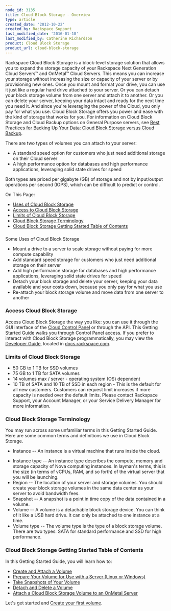 ```yaml
---
node_id: 3135
title: Cloud Block Storage - Overview
type: article
created_date: '2012-10-22'
created_by: Rackspace Support
last_modified_date: '2016-01-18'
last_modified_by: Catherine Richardson
product: Cloud Block Storage
product_url: cloud-block-storage
---
```


Rackspace Cloud Block Storage is a block-level storage solution that
allows you to expand the storage capacity of your Rackspace Next
Generation Cloud Servers<span class="trademark">&trade; and OnMetal<span
class="trademark">&trade; Cloud Servers</span></span>. This means you can
increase your storage without increasing the size or capacity of your
server or by provisioning new ones. Once you mount and format your
drive, you can use it just like a regular hard drive attached to your
server. Or you can detach your block storage volume from one server and
attach it to another. Or you can delete your server, keeping your data
intact and ready for the next time you need it. And since you're
leveraging the power of the Cloud, you only pay for what you use. Cloud
Block Storage offers you power and ease with the kind of storage that
works for you. For information on Cloud Block Storage and Cloud Backup
options on General Purpose servers, see [Best Practices for Backing Up
Your Data: Cloud Block Storage versus Cloud
Backup](/how-to/best-practices-for-backing-up-your-data-cloud-block-storage-versus-cloud-backup).

There are two types of volumes you can attach to your server:

-   A standard speed option for customers who just need additional
    storage on their Cloud server
-   A high performance option for databases and high performance
    applications, leveraging solid state drives for speed

Both types are priced per gigabyte (GB) of storage and not by
input/output operations per second (IOPS), which can be difficult to
predict or control.

On This Page:

-   [Uses of Cloud Block Storage](#uses-of-cbs)
-   [Access to Cloud Block Storage](#access-cbs)
-   [Limits of Cloud Block Storage](#limits-of-cbs)
-   [Cloud Block Storage Terminology](#cbs-terminology)
-   [Cloud Block Storage Getting Started Table of Contents](#cbs-gs-toc)

###
Some Uses of Cloud Block Storage

-   Mount a drive to a server to scale storage without paying for more
    compute capability
-   Add standard speed storage for customers who just need additional
    storage on their server
-   Add high performance storage for databases and high performance
    applications, leveraging solid state drives for speed
-   Detach your block storage and delete your server, keeping your data
    available and your costs down, because you only pay for what you use
-   Re-attach your block storage volume and move data from one server to
    another



### Access Cloud Block Storage

Access Cloud Block Storage the way you like: you can use it through the
GUI interface of the [Cloud Control
Panel](https://mycloud.rackspace.com/) or through the API. This Getting
Started Guide walks you through Control Panel access. If you prefer to
interact with Cloud Block Storage programmatically, you may view the
[Developer
Guide](http://docs.rackspace.com/cbs/api/v1.0/cbs-devguide/content/overview.html),
located in [docs.rackspace.com](http://docs.rackspace.com/api/).


### Limits of Cloud Block Storage

-   50 GB to 1 TB for SSD volumes
-   75 GB to 1 TB for SATA volumes
-   14 volumes max / server - operating system (OS) dependent
-   10 TB of SATA and 10 TB of SSD in each region -  This is the default
    for all new customers. Customers can request limit increases if more
    capacity is needed over the default limits. Please contact Rackspace
    Support, your Account Manager, or your Service Delivery Manager for
    more information.



### Cloud Block Storage Terminology

You may run across some unfamiliar terms in this Getting Started Guide.
Here are some common terms and definitions we use in Cloud Block
Storage.

-   Instance -- An instance is a virtual machine that runs inside
    the cloud.

<!-- -->

-   Instance type -- An instance type describes the compute, memory and
    storage capacity of Nova computing instances. In layman's terms,
    this is the size (in terms of vCPUs, RAM, and so forth) of the
    virtual server that you will be launching.
-   Region -- The location of your server and storage volumes. You
    should create your block storage volumes in the same data center as
    your server to avoid bandwidth fees.
-   Snapshot -- A snapshot is a point in time copy of the data contained
    in a volume.
-   Volume -- A volume is a detachable block storage device. You can
    think of it like a USB hard drive. It can only be attached to one
    instance at a time.
-   Volume type -- The volume type is the type of a block
    storage volume. There are two types: SATA for standard performance
    and SSD for high performance.



### Cloud Block Storage Getting Started Table of Contents

In this Getting Started Guide, you will learn how to:

-   [Create and Attach a
    Volume](/how-to/create-and-attach-a-cloud-block-storage-volume)
-   [Prepare Your Volume for Use with a Server (Linux
    or Windows)](/how-to/create-and-attach-a-cloud-block-storage-volume)
-   [Take Snapshots of Your
    Volume](/how-to/create-and-use-cloud-block-storage-snapshots)
-   [Detach and Delete a
    Volume](/how-to/detach-and-delete-cloud-block-storage-volumes)
-   [Attach a Cloud Block Storage Volume to an OnMetal
    Server](/how-to/attach-a-cloud-block-storage-volume-to-an-onmetal-server)


Let's get started and [Create your first
volume](/how-to/attach-a-cloud-block-storage-volume-to-an-onmetal-server).

